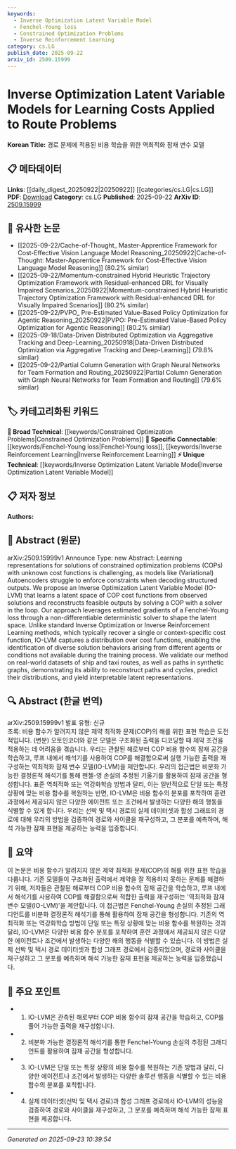 ```yaml
---
keywords:
  - Inverse Optimization Latent Variable Model
  - Fenchel-Young loss
  - Constrained Optimization Problems
  - Inverse Reinforcement Learning
category: cs.LG
publish_date: 2025-09-22
arxiv_id: 2509.15999
---
```


<!-- KEYWORD_LINKING_METADATA:
{
  "processed_timestamp": "2025-09-23T10:39:54.907746",
  "vocabulary_version": "1.0",
  "selected_keywords": [
    "Inverse Optimization Latent Variable Model",
    "Fenchel-Young loss",
    "Constrained Optimization Problems",
    "Inverse Reinforcement Learning"
  ],
  "rejected_keywords": [],
  "similarity_scores": {
    "Inverse Optimization Latent Variable Model": 0.78,
    "Fenchel-Young loss": 0.75,
    "Constrained Optimization Problems": 0.7,
    "Inverse Reinforcement Learning": 0.72
  },
  "extraction_method": "AI_prompt_based",
  "budget_applied": true,
  "candidates_json": {
    "candidates": [
      {
        "surface": "Inverse Optimization Latent Variable Model",
        "canonical": "Inverse Optimization Latent Variable Model",
        "aliases": [
          "IO-LVM"
        ],
        "category": "unique_technical",
        "rationale": "This model is central to the paper's methodology and offers a novel approach to learning cost functions, making it a unique technical contribution.",
        "novelty_score": 0.85,
        "connectivity_score": 0.65,
        "specificity_score": 0.88,
        "link_intent_score": 0.78
      },
      {
        "surface": "Fenchel-Young loss",
        "canonical": "Fenchel-Young loss",
        "aliases": [],
        "category": "specific_connectable",
        "rationale": "This loss function is crucial for shaping the latent space in the proposed model, providing a specific point of connection for optimization techniques.",
        "novelty_score": 0.72,
        "connectivity_score": 0.79,
        "specificity_score": 0.81,
        "link_intent_score": 0.75
      },
      {
        "surface": "Constrained Optimization Problems",
        "canonical": "Constrained Optimization Problems",
        "aliases": [
          "COPs"
        ],
        "category": "broad_technical",
        "rationale": "Understanding COPs is essential for contextualizing the paper's focus on optimization with unknown cost functions.",
        "novelty_score": 0.45,
        "connectivity_score": 0.84,
        "specificity_score": 0.67,
        "link_intent_score": 0.7
      },
      {
        "surface": "Inverse Reinforcement Learning",
        "canonical": "Inverse Reinforcement Learning",
        "aliases": [
          "IRL"
        ],
        "category": "specific_connectable",
        "rationale": "This concept is contrasted with the proposed model, providing a point of comparison and connection to existing methods.",
        "novelty_score": 0.55,
        "connectivity_score": 0.82,
        "specificity_score": 0.76,
        "link_intent_score": 0.72
      }
    ],
    "ban_list_suggestions": [
      "solver",
      "training process"
    ]
  },
  "decisions": [
    {
      "candidate_surface": "Inverse Optimization Latent Variable Model",
      "resolved_canonical": "Inverse Optimization Latent Variable Model",
      "decision": "linked",
      "scores": {
        "novelty": 0.85,
        "connectivity": 0.65,
        "specificity": 0.88,
        "link_intent": 0.78
      }
    },
    {
      "candidate_surface": "Fenchel-Young loss",
      "resolved_canonical": "Fenchel-Young loss",
      "decision": "linked",
      "scores": {
        "novelty": 0.72,
        "connectivity": 0.79,
        "specificity": 0.81,
        "link_intent": 0.75
      }
    },
    {
      "candidate_surface": "Constrained Optimization Problems",
      "resolved_canonical": "Constrained Optimization Problems",
      "decision": "linked",
      "scores": {
        "novelty": 0.45,
        "connectivity": 0.84,
        "specificity": 0.67,
        "link_intent": 0.7
      }
    },
    {
      "candidate_surface": "Inverse Reinforcement Learning",
      "resolved_canonical": "Inverse Reinforcement Learning",
      "decision": "linked",
      "scores": {
        "novelty": 0.55,
        "connectivity": 0.82,
        "specificity": 0.76,
        "link_intent": 0.72
      }
    }
  ]
}
-->

# Inverse Optimization Latent Variable Models for Learning Costs Applied to Route Problems

**Korean Title:** 경로 문제에 적용된 비용 학습을 위한 역최적화 잠재 변수 모델

## 📋 메타데이터

**Links**: [[daily_digest_20250922|20250922]] [[categories/cs.LG|cs.LG]]
**PDF**: [Download](https://arxiv.org/pdf/2509.15999.pdf)
**Category**: cs.LG
**Published**: 2025-09-22
**ArXiv ID**: [2509.15999](https://arxiv.org/abs/2509.15999)

## 🔗 유사한 논문
- [[2025-09-22/Cache-of-Thought_ Master-Apprentice Framework for Cost-Effective Vision Language Model Reasoning_20250922|Cache-of-Thought: Master-Apprentice Framework for Cost-Effective Vision Language Model Reasoning]] (80.2% similar)
- [[2025-09-22/Momentum-constrained Hybrid Heuristic Trajectory Optimization Framework with Residual-enhanced DRL for Visually Impaired Scenarios_20250922|Momentum-constrained Hybrid Heuristic Trajectory Optimization Framework with Residual-enhanced DRL for Visually Impaired Scenarios]] (80.2% similar)
- [[2025-09-22/PVPO_ Pre-Estimated Value-Based Policy Optimization for Agentic Reasoning_20250922|PVPO: Pre-Estimated Value-Based Policy Optimization for Agentic Reasoning]] (80.2% similar)
- [[2025-09-18/Data-Driven Distributed Optimization via Aggregative Tracking and Deep-Learning_20250918|Data-Driven Distributed Optimization via Aggregative Tracking and Deep-Learning]] (79.8% similar)
- [[2025-09-22/Partial Column Generation with Graph Neural Networks for Team Formation and Routing_20250922|Partial Column Generation with Graph Neural Networks for Team Formation and Routing]] (79.6% similar)

## 🏷️ 카테고리화된 키워드
**🧠 Broad Technical**: [[keywords/Constrained Optimization Problems|Constrained Optimization Problems]]
**🔗 Specific Connectable**: [[keywords/Fenchel-Young loss|Fenchel-Young loss]], [[keywords/Inverse Reinforcement Learning|Inverse Reinforcement Learning]]
**⚡ Unique Technical**: [[keywords/Inverse Optimization Latent Variable Model|Inverse Optimization Latent Variable Model]]

## 📋 저자 정보

**Authors:** 

## 📄 Abstract (원문)

arXiv:2509.15999v1 Announce Type: new 
Abstract: Learning representations for solutions of constrained optimization problems (COPs) with unknown cost functions is challenging, as models like (Variational) Autoencoders struggle to enforce constraints when decoding structured outputs. We propose an Inverse Optimization Latent Variable Model (IO-LVM) that learns a latent space of COP cost functions from observed solutions and reconstructs feasible outputs by solving a COP with a solver in the loop. Our approach leverages estimated gradients of a Fenchel-Young loss through a non-differentiable deterministic solver to shape the latent space. Unlike standard Inverse Optimization or Inverse Reinforcement Learning methods, which typically recover a single or context-specific cost function, IO-LVM captures a distribution over cost functions, enabling the identification of diverse solution behaviors arising from different agents or conditions not available during the training process. We validate our method on real-world datasets of ship and taxi routes, as well as paths in synthetic graphs, demonstrating its ability to reconstruct paths and cycles, predict their distributions, and yield interpretable latent representations.

## 🔍 Abstract (한글 번역)

arXiv:2509.15999v1 발표 유형: 신규  
초록: 비용 함수가 알려지지 않은 제약 최적화 문제(COP)의 해를 위한 표현 학습은 도전적입니다. (변분) 오토인코더와 같은 모델은 구조화된 출력을 디코딩할 때 제약 조건을 적용하는 데 어려움을 겪습니다. 우리는 관찰된 해로부터 COP 비용 함수의 잠재 공간을 학습하고, 루프 내에서 해석기를 사용하여 COP를 해결함으로써 실행 가능한 출력을 재구성하는 역최적화 잠재 변수 모델(IO-LVM)을 제안합니다. 우리의 접근법은 비분화 가능한 결정론적 해석기를 통해 펜첼-영 손실의 추정된 기울기를 활용하여 잠재 공간을 형성합니다. 표준 역최적화 또는 역강화학습 방법과 달리, 이는 일반적으로 단일 또는 특정 상황에 맞는 비용 함수를 복원하는 반면, IO-LVM은 비용 함수의 분포를 포착하여 훈련 과정에서 제공되지 않은 다양한 에이전트 또는 조건에서 발생하는 다양한 해의 행동을 식별할 수 있게 합니다. 우리는 선박 및 택시 경로의 실제 데이터셋과 합성 그래프의 경로에 대해 우리의 방법을 검증하여 경로와 사이클을 재구성하고, 그 분포를 예측하며, 해석 가능한 잠재 표현을 제공하는 능력을 입증합니다.

## 📝 요약

이 논문은 비용 함수가 알려지지 않은 제약 최적화 문제(COP)의 해를 위한 표현 학습을 다룹니다. 기존 모델들이 구조화된 출력에서 제약을 잘 적용하지 못하는 문제를 해결하기 위해, 저자들은 관찰된 해로부터 COP 비용 함수의 잠재 공간을 학습하고, 루프 내에서 해석기를 사용하여 COP를 해결함으로써 적합한 출력을 재구성하는 '역최적화 잠재 변수 모델(IO-LVM)'을 제안합니다. 이 접근법은 Fenchel-Young 손실의 추정된 그래디언트를 비분화 결정론적 해석기를 통해 활용하여 잠재 공간을 형성합니다. 기존의 역최적화 또는 역강화학습 방법이 단일 또는 특정 상황에 맞는 비용 함수를 복원하는 것과 달리, IO-LVM은 다양한 비용 함수 분포를 포착하여 훈련 과정에서 제공되지 않은 다양한 에이전트나 조건에서 발생하는 다양한 해의 행동을 식별할 수 있습니다. 이 방법은 실제 선박 및 택시 경로 데이터셋과 합성 그래프 경로에서 검증되었으며, 경로와 사이클을 재구성하고 그 분포를 예측하며 해석 가능한 잠재 표현을 제공하는 능력을 입증했습니다.

## 🎯 주요 포인트

- 1. IO-LVM은 관측된 해로부터 COP 비용 함수의 잠재 공간을 학습하고, COP를 풀어 가능한 출력을 재구성합니다.
- 2. 비분화 가능한 결정론적 해석기를 통한 Fenchel-Young 손실의 추정된 그래디언트를 활용하여 잠재 공간을 형성합니다.
- 3. IO-LVM은 단일 또는 특정 상황의 비용 함수를 복원하는 기존 방법과 달리, 다양한 에이전트나 조건에서 발생하는 다양한 솔루션 행동을 식별할 수 있는 비용 함수의 분포를 포착합니다.
- 4. 실제 데이터셋(선박 및 택시 경로)과 합성 그래프 경로에서 IO-LVM의 성능을 검증하여 경로와 사이클을 재구성하고, 그 분포를 예측하며 해석 가능한 잠재 표현을 제공합니다.


---

*Generated on 2025-09-23 10:39:54*